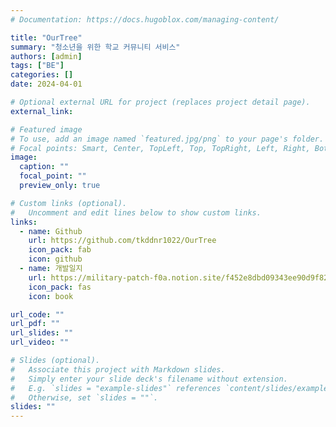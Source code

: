 ```yaml
---
# Documentation: https://docs.hugoblox.com/managing-content/

title: "OurTree"
summary: "청소년을 위한 학교 커뮤니티 서비스"
authors: [admin]
tags: ["BE"]
categories: []
date: 2024-04-01

# Optional external URL for project (replaces project detail page).
external_link:

# Featured image
# To use, add an image named `featured.jpg/png` to your page's folder.
# Focal points: Smart, Center, TopLeft, Top, TopRight, Left, Right, BottomLeft, Bottom, BottomRight.
image:
  caption: ""
  focal_point: ""
  preview_only: true

# Custom links (optional).
#   Uncomment and edit lines below to show custom links.
links:
  - name: Github
    url: https://github.com/tkddnr1022/OurTree
    icon_pack: fab
    icon: github
  - name: 개발일지
    url: https://military-patch-f0a.notion.site/f452e8dbd09343ee90d9f82d6ea030cb?pvs=4
    icon_pack: fas
    icon: book

url_code: ""
url_pdf: ""
url_slides: ""
url_video: ""

# Slides (optional).
#   Associate this project with Markdown slides.
#   Simply enter your slide deck's filename without extension.
#   E.g. `slides = "example-slides"` references `content/slides/example-slides.md`.
#   Otherwise, set `slides = ""`.
slides: ""
---
```

